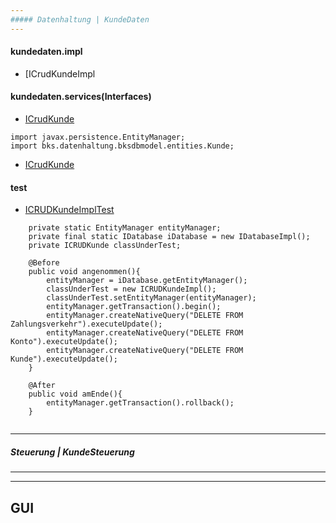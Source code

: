 ```yaml
---
##### Datenhaltung | KundeDaten
---
```


#### kundedaten.impl
- [ICrudKundeImpl

#### kundedaten.services(Interfaces)
- [ICrudKunde]

```
import javax.persistence.EntityManager;
import bks.datenhaltung.bksdbmodel.entities.Kunde;
```
- [ICrudKunde]

#### test
- [ICRUDKundeImplTest]

```    
    private static EntityManager entityManager;
    private final static IDatabase iDatabase = new IDatabaseImpl();
    private ICRUDKunde classUnderTest;

    @Before
    public void angenommen(){
        entityManager = iDatabase.getEntityManager();
        classUnderTest = new ICRUDKundeImpl();
        classUnderTest.setEntityManager(entityManager);
        entityManager.getTransaction().begin();
        entityManager.createNativeQuery("DELETE FROM Zahlungsverkehr").executeUpdate();
        entityManager.createNativeQuery("DELETE FROM Konto").executeUpdate();
        entityManager.createNativeQuery("DELETE FROM Kunde").executeUpdate();
    }

    @After
    public void amEnde(){
        entityManager.getTransaction().rollback();
    }
  
```

---
##### Steuerung | KundeSteuerung
---


---
GUI
---

[ICRUDKundeImpl]: <https://github.com/ZeroPie/SWP/blob/master/trunk/KundeDaten/src/bks/datenhaltung/kundedaten/impl/ICRUDKundeImpl.java>


[ICrudKunde]:
<https://github.com/ZeroPie/SWP/blob/master/trunk/KundeDaten/src/bks/datenhaltung/kundedaten/services/ICRUDKunde.java>

[ICRUDKundeImplTest]:
<https://github.com/ZeroPie/SWP/blob/master/trunk/KundeDaten/test/bks/datenhaltung/kundedaten/impl/ICRUDKundeImplTest.java>
